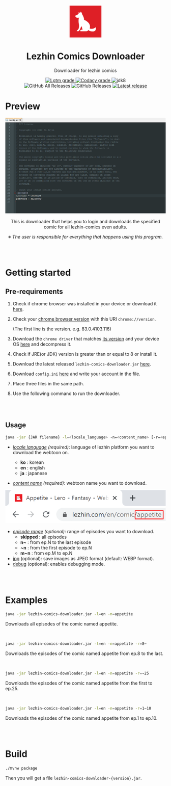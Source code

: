 <p align="center">
    <img alt="Lezhin Comics Downloader" src="./asset/lezhin-comics-downloader-logo.png" width="20%">
</p>

<h1 align="center">Lezhin Comics Downloader</h1>

<p align="center">Downloader for lezhin comics</p>

<p align="center">
    <a href="https://lgtm.com/projects/g/ImSejin/lezhin-comics-downloader/context:java">
        <img alt="Lgtm grade" src="https://img.shields.io/lgtm/grade/java/github/ImSejin/lezhin-comics-downloader.svg?logo=&logoWidth=&label=lgtm%3A%20code%20quality&&style=flat-square"/>
    </a>
    <a href="https://app.codacy.com/gh/ImSejin/lezhin-comics-downloader/dashboard">
        <img alt="Codacy grade" src="https://img.shields.io/codacy/grade/1a2400c31a8346ddbf108fb3ac78f481?label=codacy%3A%20code%20quality&style=flat-square">
    </a>
    <img alt="jdk8" src="https://img.shields.io/badge/jdk-8-orange?style=flat-square">
    <br/>
    <img alt="GitHub All Releases" src="https://img.shields.io/github/downloads/imsejin/lezhin-comics-downloader/total?style=flat-square">
    <img alt="GitHub Releases" src="https://img.shields.io/github/downloads/imsejin/lezhin-comics-downloader/latest/total?style=flat-square">
    <a href="https://github.com/ImSejin/lezhin-comics-downloader/releases/latest">
        <img alt="Latest release" src="https://img.shields.io/github/v/release/ImSejin/lezhin-comics-downloader?color=orange&style=flat-square">
    </a>
</p>

# Preview

<img alt="preview" src="./asset/preview.gif">

<p align="center">This is downloader that helps you to login and downloads the specified comic for all lezhin-comics even adults.</p>
<p align="center">※ <i>The user is responsible for everything that happens using this program.</i></p>
<br><br>

# Getting started

## Pre-requirements

1. Check if chrome browser was installed in your device or download it [here](https://www.google.com/chrome).

2. Check your <ins>chrome browser version</ins> with this URI `chrome://version`.

   (The first line is the version. e.g. 83.0.4103.116)

3. Download the `chrome driver` that matches <ins>its version</ins> and your device OS [here](https://chromedriver.chromium.org/downloads) and decompress it.

4. Check if JRE(or JDK) version is greater than or equal to 8 or install it.

5. Download the latest released `lezhin-comics-downloader.jar` [here](https://github.com/ImSejin/lezhin-comics-downloader/releases).

6. Download `config.ini` [here](https://raw.githubusercontent.com/ImSejin/lezhin-comics-downloader/master/config.ini) and write your account in the file.

7. Place three files in the same path.

8. Use the following command to run the downloader.

<br><br>

## Usage

```bash
java -jar {JAR filename} -l=<locale_language> -n=<content_name> [-r=<episode_range> -j -d]
```

- *<ins>locale language</ins> (required)*: language of lezhin platform you want to download the webtoon on.
  
  - **ko** : korean
  - **en** : english
  - **ja** : japanese
  
- *<ins>content name</ins> (required)*: webtoon name you want to download.

<p>
    <img alt="comic name" src="./asset/comic-name.png">
</p>

- *<ins>episode range</ins> (optional)*: range of episodes you want to download.
  - __skipped__ : all episodes
  - __n~__ : from ep.N to the last episode
  - __~n__ : from the first episode to ep.N
  - __m~n__ : from ep.M to ep.N
- <ins>jpg</ins> (optional): save images as JPEG format (default: WEBP format).
- <ins>debug</ins> (optional): enables debugging mode.

<br><br>

# Examples

```bash
java -jar lezhin-comics-downloader.jar -l=en -n=appetite
```

Downloads all episodes of the comic named appetite.

<br>

```bash
java -jar lezhin-comics-downloader.jar -l=en -n=appetite -r=8~
```

Downloads the episodes of the comic named appetite from ep.8 to the last.

<br>

```bash
java -jar lezhin-comics-downloader.jar -l=en -n=appetite -r=~25
```

Downloads the episodes of the comic named appetite from the first to ep.25.

<br>

```bash
java -jar lezhin-comics-downloader.jar -l=en -n=appetite -r=1~10
```

Downloads the episodes of the comic named appetite from ep.1 to ep.10.

<br>

<br>

# Build

```bash
./mvnw package
```

Then you will get a file `lezhin-comics-downloader-{version}.jar`.

